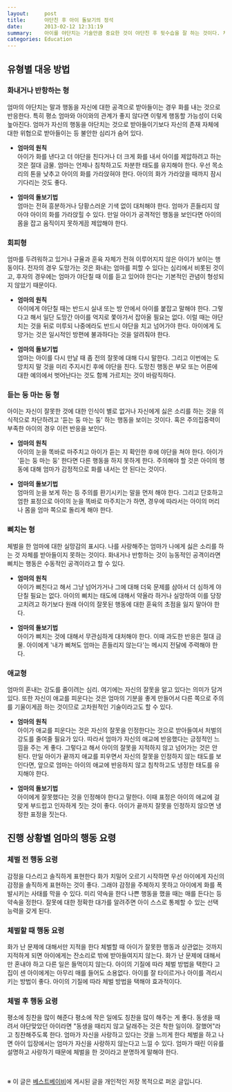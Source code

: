 ```yaml
---
layout:     post
title:      야단친 후 아이 돌보기의 정석
date:       2013-02-12 12:31:19
summary:    아이를 야단치는 기술만큼 중요한 것이 야단친 후 뒷수습을 잘 하는 것이다. 체벌의 목적은 달성하면서 아이의 반응에 따라 현명하게 대처하는 법을 소개한다.
categories: Education
---
```


## 유형별 대응 방법

### 화내거나 반항하는 형

엄마의 야단치는 말과 행동을 자신에 대한 공격으로 받아들이는 경우 화를 내는 것으로 반응한다. 특히 평소 엄마와 아이와의 관계가 좋지 않다면 이렇게 행동할 가능성이 더욱 높아진다. 엄마가 자신의 행동을 야단치는 것으로 받아들이기보다 자신의 존재 자체에 대한 위협으로 받아들이는 등 불안한 심리가 숨어 있다.

* **엄마의 원칙**        
아이가 화를 낸다고 더 야단을 친다거나 더 크게 화를 내서 아이를 제압하려고 하는 것은 절대 금물. 엄마는 언제나 침착하고도 차분한 태도를 유지해야 한다. 우선 목소리의 톤을 낮추고 아이의 화를 가라앉혀야 한다. 아이의 화가 가라앉을 때까지 잠시 기다리는 것도 좋다.

* **엄마의 돌보기법**         
엄마는 전혀 흥분하거나 당황스러운 기색 없이 대처해야 한다. 엄마가 흔들리지 않아야 아이의 화를 가라앉힐 수 있다. 만일 아이가 공격적인 행동을 보인다면 아이의 몸을 잡고 움직이지 못하게끔 제압해야 한다.


### 회피형

엄마를 두려워하고 있거나 규율과 훈육 자체가 전혀 이루어지지 않은 아이가 보이는 행동이다. 전자의 경우 도망가는 것은 화내는 엄마를 피할 수 있다는 심리에서 비롯된 것이고, 후자의 경우에는 엄마가 야단칠 때 이를 듣고 있어야 한다는 기본적인 관념이 형성되지 않았기 때문이다.

* **엄마의 원칙**         
아이에게 야단칠 때는 반드시 실내 또는 방 안에서 아이를 붙잡고 말해야 한다. 그렇다고 해서 일단 도망간 아이를 억지로 쫓아가서 잡아올 필요는 없다. 이럴 때는 야단치는 것을 뒤로 미루되 나중에라도 반드시 야단을 치고 넘어가야 한다. 아이에게 도망가는 것은 일시적인 방편에 불과하다는 것을 알려줘야 한다.

* **엄마의 돌보기법**        
엄마는 아이를 다시 만날 때 좀 전의 잘못에 대해 다시 말한다. 그리고 이번에는 도망치지 말 것을 미리 주지시킨 후에 야단을 친다. 도망친 행동은 부모 또는 어른에 대한 예의에서 벗어난다는 것도 함께 가르치는 것이 바람직하다.


### 듣는 둥 마는 둥 형

아이는 자신이 잘못한 것에 대한 인식이 별로 없거나 자신에게 싫은 소리를 하는 것을 의식적으로 차단하려고 '듣는 둥 마는 둥' 하는 행동을 보이는 것이다. 혹은 주의집중력이 부족한 아이의 경우 이런 반응을 보인다.

* **엄마의 원칙**       
아이의 눈을 똑바로 마주치고 아이가 듣는 지 확인한 후에 야단을 쳐야 한다. 아이가 '듣는 둥 마는 둥' 한다면 다른 행동을 하지 못하게 한다. 주의해야 할 것은 아이의 행동에 대해 엄마가 감정적으로 화를 내서는 안 된다는 것이다.

* **엄마의 돌보기법**       
엄마의 눈을 보게 하는 등 주의를 환기시키는 말을 먼저 해야 한다. 그리고 단호하고 엄한 표정으로 아이의 눈을 똑바로 마주치는가 하면, 경우에 따라서는 아이의 머리나 몸을 엄마 쪽으로 돌리게 해야 한다.


### 삐치는 형

체벌을 한 엄마에 대한 실망감의 표시다. 나를 사랑해주는 엄마가 나에게 싫은 소리를 하는 것 자체를 받아들이지 못하는 것이다. 화내거나 반항하는 것이 능동적인 공격이라면 삐치는 행동은 수동적인 공격이라고 할 수 있다.

* **엄마의 원칙**        
아이가 삐친다고 해서 그냥 넘어가거나 그에 대해 더욱 문제를 삼아서 더 심하게 야단칠 필요는 없다. 아이의 삐치는 태도에 대해서 약올라 하거나 실망하여 이를 당장 고치려고 하기보다 원래 아이의 잘못된 행동에 대한 훈육의 초점을 잃지 말아야 한다.

* **엄마의 돌보기법**       
아이가 삐치는 것에 대해서 무관심하게 대처해야 한다. 이때 과도한 반응은 절대 금물. 아이에게 '내가 삐쳐도 엄마는 흔들리지 않는다'는 메시지 전달에 주력해야 한다.


### 애교형

엄마의 혼내는 강도를 줄이려는 심리. 여기에는 자신의 잘못을 알고 있다는 의미가 담겨 있다. 또한 자신이 애교를 피운다는 것은 엄마의 기분을 좋게 만들어서 다른 쪽으로 주의를 기울이게끔 하는 것이므로 고차원적인 기술이라고도 할 수 있다.

* **엄마의 원칙**          
아이가 애교를 피운다는 것은 자신의 잘못을 인정한다는 것으로 받아들여서 처벌의 강도를 줄여줄 필요가 있다. 따라서 엄마가 자신의 애교에 반응했다는 긍정적인 느낌을 주는 게 좋다. 그렇다고 해서 아이의 잘못을 지적하지 않고 넘어가는 것은 안 된다. 만일 아이가 끝까지 애교를 피우면서 자신의 잘못을 인정하지 않는 태도를 보인다면, 앞으로 엄마는 아이의 애교에 반응하지 않고 침착하고도 냉정한 태도를 유지해야 한다.

* **엄마의 돌보기법**         
아이에게 잘못했다는 것을 인정해야 한다고 말한다. 이때 표정은 아이의 애교에 걸맞게 부드럽고 인자하게 짓는 것이 좋다. 아이가 끝까지 잘못을 인정하지 않으면 냉정한 표정을 짓는다.



## 진행 상황별 엄마의 행동 요령

### 체벌 전 행동 요령

감정을 다스리고 솔직하게 표현한다 화가 치밀어 오르기 시작하면 우선 아이에게 자신의 감정을 솔직하게 표현하는 것이 좋다. 그래야 감정을 주체하지 못하고 아이에게 화를 폭발시키는 사태를 막을 수 있다. 미리 약속을 한다 나쁜 행동을 했을 때는 매를 든다는 등 약속을 정한다. 잘못에 대한 정확한 대가를 알려주면 아이 스스로 통제할 수 있는 선택 능력을 갖게 된다.


### 체벌할 때 행동 요령

화가 난 문제에 대해서만 지적을 한다 체벌할 때 아이가 잘못한 행동과 상관없는 것까지 지적하게 되면 아이에게는 잔소리로 밖에 받아들여지지 않는다. 화가 난 문제에 대해서만 혼내야 하고 다른 일은 들먹이지 않는다. 아이의 기질에 따라 체벌 방법을 택한다 고집이 센 아이에게는 아무리 매를 들어도 소용없다. 아이를 잘 타이르거나 아이를 격리시키는 방법이 좋다. 아이의 기질에 따라 체벌 방법을 택해야 효과적이다.

### 체벌 후 행동 요령

평소에 칭찬을 많이 해준다 평소에 작은 일에도 칭찬을 많이 해주는 게 좋다. 동생을 때려서 야단맞았던 아이라면 "동생을 때리지 않고 달래주는 것은 착한 일이야. 잘했어"라고 칭찬해주도록 한다. 엄마가 자신을 사랑하고 있다는 것을 느끼게 한다 체벌을 하고 나면 아이 입장에서는 엄마가 자신을 사랑하지 않는다고 느낄 수 있다. 엄마가 때린 이유를 설명하고 사랑하기 때문에 체벌을 한 것이라고 분명하게 말해야 한다.



<br /><br />
※ 이 글은 [베스트베이비](http://www.ibestbaby.co.kr)에 게시된 글을 개인적인 저장 목적으로 퍼온 글입니다.